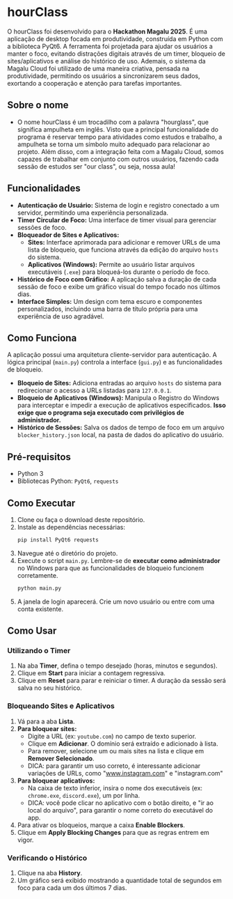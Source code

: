 # hourClass

O hourClass foi desenvolvido para o **Hackathon Magalu 2025**. É uma aplicação de desktop focada em produtividade, construída em Python com a biblioteca PyQt6. A ferramenta foi projetada para ajudar os usuários a manter o foco, evitando distrações digitais através de um timer, bloqueio de sites/aplicativos e análise do histórico de uso. Ademais, o sistema da Magalu Cloud foi utilizado de uma maneira criativa, pensada na produtividade, permitindo os usuários a sincronizarem seus dados, exortando a cooperação e atenção para tarefas importantes.

## Sobre o nome
* O nome hourClass é um trocadilho com a palavra "hourglass", que significa ampulheta em inglês. Visto que a principal funcionalidade do programa é reservar tempo para atividades como estudos e trabalho, a ampulheta se torna um símbolo muito adequado para relacionar ao projeto. Além disso, com a integração feita com a Magalu Cloud, somos capazes de trabalhar em conjunto com outros usuários, fazendo cada sessão de estudos ser "our class", ou seja, nossa aula!

## Funcionalidades

* **Autenticação de Usuário:** Sistema de login e registro conectado a um servidor, permitindo uma experiência personalizada.
* **Timer Circular de Foco:** Uma interface de timer visual para gerenciar sessões de foco.
* **Bloqueador de Sites e Aplicativos:**
    * **Sites:** Interface aprimorada para adicionar e remover URLs de uma lista de bloqueio, que funciona através da edição do arquivo `hosts` do sistema.
    * **Aplicativos (Windows):** Permite ao usuário listar arquivos executáveis (`.exe`) para bloqueá-los durante o período de foco.
* **Histórico de Foco com Gráfico:** A aplicação salva a duração de cada sessão de foco e exibe um gráfico visual do tempo focado nos últimos dias.
* **Interface Simples:** Um design com tema escuro e componentes personalizados, incluindo uma barra de título própria para uma experiência de uso agradável.

## Como Funciona

A aplicação possui uma arquitetura cliente-servidor para autenticação. A lógica principal (`main.py`) controla a interface (`gui.py`) e as funcionalidades de bloqueio.

* **Bloqueio de Sites:** Adiciona entradas ao arquivo `hosts` do sistema para redirecionar o acesso a URLs listadas para `127.0.0.1`.
* **Bloqueio de Aplicativos (Windows):** Manipula o Registro do Windows para interceptar e impedir a execução de aplicativos especificados. **Isso exige que o programa seja executado com privilégios de administrador.**
* **Histórico de Sessões:** Salva os dados de tempo de foco em um arquivo `blocker_history.json` local, na pasta de dados do aplicativo do usuário.

## Pré-requisitos

* Python 3
* Bibliotecas Python: `PyQt6`, `requests`

## Como Executar

1.  Clone ou faça o download deste repositório.
2.  Instale as dependências necessárias:
    ```bash
    pip install PyQt6 requests
    ```
3.  Navegue até o diretório do projeto.
4.  Execute o script `main.py`. Lembre-se de **executar como administrador** no Windows para que as funcionalidades de bloqueio funcionem corretamente.
    ```bash
    python main.py
    ```
5.  A janela de login aparecerá. Crie um novo usuário ou entre com uma conta existente.

## Como Usar

### Utilizando o Timer
1.  Na aba **Timer**, defina o tempo desejado (horas, minutos e segundos).
2.  Clique em **Start** para iniciar a contagem regressiva.
3.  Clique em **Reset** para parar e reiniciar o timer. A duração da sessão será salva no seu histórico.

### Bloqueando Sites e Aplicativos
1.  Vá para a aba **Lista**.
2.  **Para bloquear sites:**
    * Digite a URL (ex: `youtube.com`) no campo de texto superior.
    * Clique em **Adicionar**. O domínio será extraído e adicionado à lista.
    * Para remover, selecione um ou mais sites na lista e clique em **Remover Selecionado**.
    * DICA: para garantir um uso correto, é interessante adicionar variações de URLs, como "www.instagram.com" e "instagram.com"
3.  **Para bloquear aplicativos:**
    * Na caixa de texto inferior, insira o nome dos executáveis (ex: `chrome.exe`, `discord.exe`), um por linha.
    * DICA: você pode clicar no aplicativo com o botão direito, e "ir ao local do arquivo", para garantir o nome correto do executável do app.
4.  Para ativar os bloqueios, marque a caixa **Enable Blockers**.
5.  Clique em **Apply Blocking Changes** para que as regras entrem em vigor.

### Verificando o Histórico
1.  Clique na aba **History**.
2.  Um gráfico será exibido mostrando a quantidade total de segundos em foco para cada um dos últimos 7 dias.
